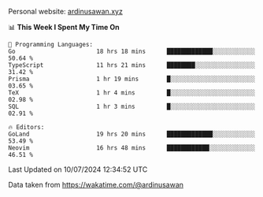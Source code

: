 Personal website: [ardinusawan.xyz](https://ardinusawan.xyz)

<!--START_SECTION:waka-->
📊 **This Week I Spent My Time On** 

```text
💬 Programming Languages: 
Go                       18 hrs 18 mins      █████████████░░░░░░░░░░░░   50.64 % 
TypeScript               11 hrs 21 mins      ████████░░░░░░░░░░░░░░░░░   31.42 % 
Prisma                   1 hr 19 mins        █░░░░░░░░░░░░░░░░░░░░░░░░   03.65 % 
TeX                      1 hr 4 mins         █░░░░░░░░░░░░░░░░░░░░░░░░   02.98 % 
SQL                      1 hr 3 mins         █░░░░░░░░░░░░░░░░░░░░░░░░   02.91 % 

🔥 Editors: 
GoLand                   19 hrs 20 mins      █████████████░░░░░░░░░░░░   53.49 % 
Neovim                   16 hrs 48 mins      ████████████░░░░░░░░░░░░░   46.51 % 
```


 Last Updated on 10/07/2024 12:34:52 UTC
<!--END_SECTION:waka-->
Data taken from https://wakatime.com/@ardinusawan
